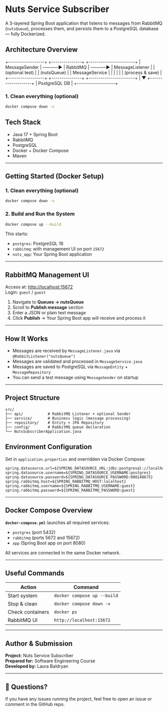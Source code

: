 # Nuts Service Subscriber

A 3-layered Spring Boot application that listens to messages from RabbitMQ (`nutsQueue`), processes them, and persists them to a PostgreSQL database — fully Dockerized.


## Architecture Overview


+------------------+         +---------------+         +-----------------------+
|  MessageSender   | ─────▶  |  RabbitMQ     | ─────▶  |  MessageListener      |
|  (optional test) |         |  (nutsQueue)  |         |  MessageService       |
|                  |         |               |         |  (process & save)     |
+------------------+         +---------------+         +-----------------------+
                                                        |
                                                        ▼
                                               +-------------------+
                                               |   PostgreSQL DB   |
                                               +-------------------+


### 1. Clean everything (optional)

```bash
docker compose down -v
```

## Tech Stack

- Java 17 + Spring Boot
- RabbitMQ
- PostgreSQL
- Docker + Docker Compose
- Maven

---

## Getting Started (Docker Setup)


### 1. Clean everything (optional)

```bash
docker compose down -v
```

### 2. Build and Run the System

```bash
docker compose up --build
```

This starts:
- `postgres`: PostgreSQL 16
- `rabbitmq`: with management UI on port `15672`
- `nuts_app`: Your Spring Boot application

---

## RabbitMQ Management UI

Access at: [http://localhost:15672](http://localhost:15672)  
Login: `guest` / `guest`

1. Navigate to **Queues → nutsQueue**
2. Scroll to **Publish message** section
3. Enter a JSON or plain text message
4. Click **Publish** → Your Spring Boot app will receive and process it

---

## How It Works

- Messages are received by `MessageListener.java` via `@RabbitListener("nutsQueue")`
- Messages are validated and processed in `MessageService.java`
- Messages are saved to PostgreSQL via `MessageEntity` + `MessageRepository`
- You can send a test message using `MessageSender` on startup

---

## Project Structure

```
src/
├── api/           # RabbitMQ Listener + optional Sender
├── service/       # Business logic (message processing)
├── repository/    # Entity + JPA Repository
├── config/        # RabbitMQ queue declaration
└── NutsSubscriberApplication.java
```

##  Environment Configuration

Set in `application.properties` and overridden via Docker Compose:

```properties
spring.datasource.url=${SPRING_DATASOURCE_URL:jdbc:postgresql://localhost:5432/nutsdb}
spring.datasource.username=${SPRING_DATASOURCE_USERNAME:postgres}
spring.datasource.password=${SPRING_DATASOURCE_PASSWORD:098148675}
spring.rabbitmq.host=${SPRING_RABBITMQ_HOST:localhost}
spring.rabbitmq.username=${SPRING_RABBITMQ_USERNAME:guest}
spring.rabbitmq.password=${SPRING_RABBITMQ_PASSWORD:guest}
```

---

## Docker Compose Overview

**`docker-compose.yml`** launches all required services:

- `postgres` (port 5432)
- `rabbitmq` (ports 5672 and 15672)
- `app` (Spring Boot app on port 8080)

All services are connected in the same Docker network.

---

## Useful Commands

| Action            | Command                         |
|-------------------|----------------------------------|
| Start system      | `docker compose up --build`      |
| Stop & clean      | `docker compose down -v`         |
| Check containers  | `docker ps`                      |
| RabbitMQ UI       | `http://localhost:15672`         |

---

## Author & Submission

**Project:** Nuts Service Subscriber  
**Prepared for:** Software Engineering Course  
**Developed by:** Laura Baldryan


---

## 💬 Questions?

If you have any issues running the project, feel free to open an issue or comment in the GitHub repo.

